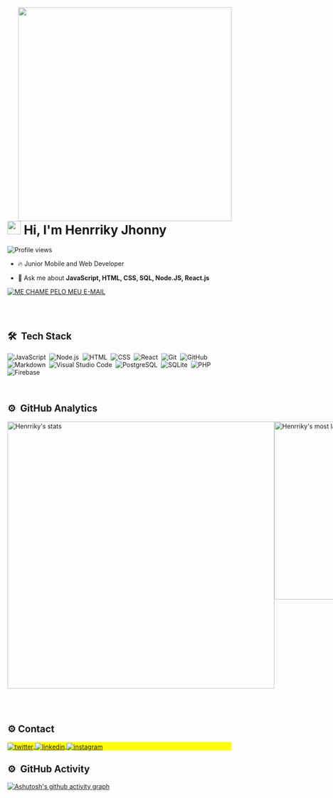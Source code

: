 <img align="right" height="480em" src="https://raw.githubusercontent.com/gist/Henrriky/c403975448d6b8cf7ab0ff22c666fd3f/raw/9b64b95da155b2570d5be5b7462ce9a88d092eb9/githubcard.svg"/>
<h1 align="left"><img src="https://raw.githubusercontent.com/kaueMarques/kaueMarques/master/hi.gif" height="30px"> Hi, I'm Henrriky Jhonny</h1>
<p align="left"> <img src="https://komarev.com/ghpvc/?username=Henrriky&color=yellow" alt="Profile views" /> </p>

- 🔥 Junior Mobile and Web Developer

- 💬 Ask me about **JavaScript, HTML, CSS, SQL, Node.JS, React.js**
<a href="https://mailto:tectutors.123@gmail.com" target="_blank">
  <img align="center" src="https://img.shields.io/badge/-Teste-05122A?style=flat&logo=email" alt="ME CHAME PELO MEU E-MAIL"/>  
</a>

<!-- - 👨‍💻 More at [maykbrito.dev](https://maykbrito.dev) -->



<br><br>

## 🛠 &nbsp;Tech Stack

![JavaScript](https://img.shields.io/badge/-JavaScript-05122A?style=flat&logo=javascript)&nbsp;
![Node.js](https://img.shields.io/badge/-Node.js-05122A?style=flat&logo=node.js)&nbsp;
![HTML](https://img.shields.io/badge/-HTML-05122A?style=flat&logo=HTML5)&nbsp;
![CSS](https://img.shields.io/badge/-CSS-05122A?style=flat&logo=CSS3&logoColor=1572B6)&nbsp;
![React](https://img.shields.io/badge/-React-05122A?style=flat&logo=react)&nbsp;
![Git](https://img.shields.io/badge/-Git-05122A?style=flat&logo=git)&nbsp;
![GitHub](https://img.shields.io/badge/-GitHub-05122A?style=flat&logo=github)&nbsp;
![Markdown](https://img.shields.io/badge/-Markdown-05122A?style=flat&logo=markdown)&nbsp;
![Visual Studio Code](https://img.shields.io/badge/-Visual%20Studio%20Code-05122A?style=flat&logo=visual-studio-code&logoColor=007ACC)&nbsp;
![PostgreSQL](https://img.shields.io/badge/-PostgreSQL-05122A?style=flat&logo=postgresql)&nbsp;
![SQLite](https://img.shields.io/badge/-SQLite-05122A?style=flat&logo=sqlite)&nbsp;
![PHP](https://img.shields.io/badge/-PHP-05122A?style=flat&logo=php)&nbsp;
![Firebase](https://img.shields.io/badge/-Firebase-05122A?style=flat&logo=Firebase)&nbsp;


<br>

## ⚙️ &nbsp;GitHub Analytics

<p align="left" style="display: grid; grid-template-columns: 1fr 1fr">


<img width="600px" src="https://github-readme-stats.vercel.app/api?username=Henrriky&show_icons=true&include_all_commits=true&count_private=true&bg_color=0d1117&hide_border=false" alt="Henrriky's stats"/>
<img width="400px" src="https://github-readme-stats.vercel.app/api/top-langs/?username=Henrriky&layout=compact&langs_count=7&bg_color=0d1117&hide_border=false" alt="Henrriky's most languages"/>
  <!--
<img width="520px" src="https://github-readme-stats.vercel.app/api?username=Henrriky&show_icons=true&theme=vision-friendly-dark" alt="Henrriky's stats"/>
<img width="400px" src="https://github-readme-stats.vercel.app/api/top-langs/?username=Henrriky&layout=compact&theme=vision-friendly-dark" alt="Henrriky's most languages"/> -->
</p>


<br><br>

## ⚙️ Contact

<p align="left" style="background:yellow">
<a href="https://twitter.com/TEC_TUTORS2707" target="_blank">
  <img align="center" src="https://img.shields.io/badge/-Henrriky-05122A?style=flat&logo=twitter" alt="twitter"/>  
</a>
<a href="https://www.linkedin.com/in/henrriky-jhonny-446baa1b5/" target="_blank">
  <img align="center" src="https://img.shields.io/badge/-Henrriky-05122A?style=flat&logo=linkedin" alt="linkedin"/>
</a>
<a href="https://instagram.com/Henrriky.jh" target="_blank">
 <img align="center" src="https://img.shields.io/badge/-Henrriky-05122A?style=flat&logo=instagram" alt="instagram"/>
</a>
</p>

## ⚙️ &nbsp;GitHub Activity
<div align="left">
 
[![Ashutosh's github activity graph](https://github-readme-activity-graph.cyclic.app/graph?username=Henrriky&bg_color=0d1117&color=f3f6f4&line=b13583&point=ff9494&area=true&hide_border=true)](https://github.com/ashutosh00710/github-readme-activity-graph)

</div>

<div align="center" style="width: 100%>

![Snake animation](https://github.com/Henrriky/rafaballerini/blob/output/github-contribution-grid-snake.svg)

</div>
